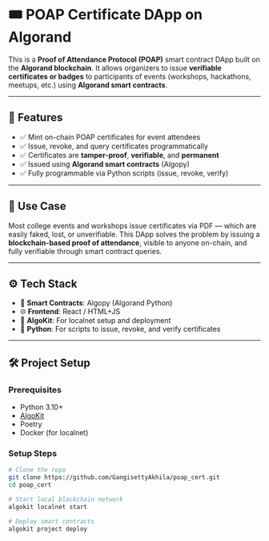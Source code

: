 # 🎟️ POAP Certificate DApp on Algorand

This is a **Proof of Attendance Protocol (POAP)** smart contract DApp built on the **Algorand blockchain**. It allows organizers to issue **verifiable certificates or badges** to participants of events (workshops, hackathons, meetups, etc.) using **Algorand smart contracts**.

---

## 🚀 Features

- ✅ Mint on-chain POAP certificates for event attendees
- ✅ Issue, revoke, and query certificates programmatically
- ✅ Certificates are **tamper-proof**, **verifiable**, and **permanent**
- ✅ Issued using **Algorand smart contracts** (Algopy)
- ✅ Fully programmable via Python scripts (issue, revoke, verify)

---

## 🧠 Use Case

Most college events and workshops issue certificates via PDF — which are easily faked, lost, or unverifiable. This DApp solves the problem by issuing a **blockchain-based proof of attendance**, visible to anyone on-chain, and fully verifiable through smart contract queries.

---

## ⚙️ Tech Stack

- 🧠 **Smart Contracts**: Algopy (Algorand Python)
- 🌐 **Frontend**: React / HTML+JS
- 🔗 **AlgoKit**: For localnet setup and deployment
- 🐍 **Python**: For scripts to issue, revoke, and verify certificates

---

## 🛠️ Project Setup

### Prerequisites

- Python 3.10+
- [AlgoKit](https://github.com/algorandfoundation/algokit-cli)
- Poetry
- Docker (for localnet)

### Setup Steps

```bash
# Clone the repo
git clone https://github.com/GangisettyAkhila/poap_cert.git
cd poap_cert

# Start local blockchain network
algokit localnet start

# Deploy smart contracts
algokit project deploy
```
